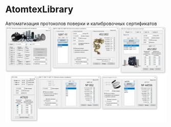 # AtomtexLibrary
Автоматизация протоколов поверки и калибровочных сертификатов
![alt tag](sert_template/macro.jpg)
